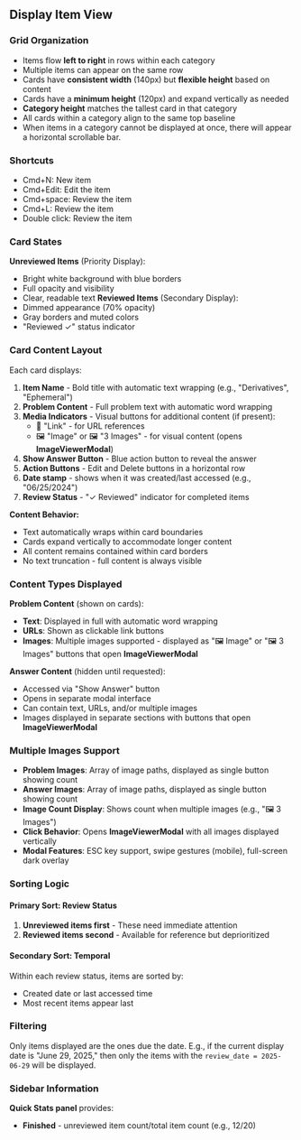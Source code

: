 ## Display Item View

### Grid Organization
- Items flow **left to right** in rows within each category
- Multiple items can appear on the same row
- Cards have **consistent width** (140px) but **flexible height** based on content
- Cards have a **minimum height** (120px) and expand vertically as needed
- **Category height** matches the tallest card in that category
- All cards within a category align to the same top baseline
- When items in a category cannot be displayed at once, there will appear a horizontal scrollable bar.

### Shortcuts
- Cmd+N: New item
- Cmd+Edit: Edit the item
- Cmd+space: Review the item
- Cmd+L: Review the item
- Double click: Review the item

### Card States
**Unreviewed Items** (Priority Display):
- Bright white background with blue borders
- Full opacity and visibility
- Clear, readable text
**Reviewed Items** (Secondary Display):
- Dimmed appearance (70% opacity)
- Gray borders and muted colors
- "Reviewed ✓" status indicator

### Card Content Layout
Each card displays:
1. **Item Name** - Bold title with automatic text wrapping (e.g., "Derivatives", "Ephemeral")
2. **Problem Content** - Full problem text with automatic word wrapping
3. **Media Indicators** - Visual buttons for additional content (if present):
    - 📎 "Link" - for URL references
    - 🖼️ "Image" or 🖼️ "3 Images" - for visual content (opens **ImageViewerModal**)
4. **Show Answer Button** - Blue action button to reveal the answer
5. **Action Buttons** - Edit and Delete buttons in a horizontal row
6. **Date stamp** - shows when it was created/last accessed (e.g., "06/25/2024")
7. **Review Status** - "✓ Reviewed" indicator for completed items

**Content Behavior:**
- Text automatically wraps within card boundaries
- Cards expand vertically to accommodate longer content
- All content remains contained within card borders
- No text truncation - full content is always visible

### Content Types Displayed

**Problem Content** (shown on cards):
- **Text**: Displayed in full with automatic word wrapping
- **URLs**: Shown as clickable link buttons
- **Images**: Multiple images supported - displayed as "🖼️ Image" or "🖼️ 3 Images" buttons that open **ImageViewerModal**

**Answer Content** (hidden until requested):
- Accessed via "Show Answer" button
- Opens in separate modal interface
- Can contain text, URLs, and/or multiple images
- Images displayed in separate sections with buttons that open **ImageViewerModal**

### Multiple Images Support
- **Problem Images**: Array of image paths, displayed as single button showing count
- **Answer Images**: Array of image paths, displayed as single button showing count
- **Image Count Display**: Shows count when multiple images (e.g., "🖼️ 3 Images")
- **Click Behavior**: Opens **ImageViewerModal** with all images displayed vertically
- **Modal Features**: ESC key support, swipe gestures (mobile), full-screen dark overlay

### Sorting Logic

#### Primary Sort: Review Status

1. **Unreviewed items first** - These need immediate attention
2. **Reviewed items second** - Available for reference but deprioritized

#### Secondary Sort: Temporal

Within each review status, items are sorted by:
- Created date or last accessed time
- Most recent items appear last

### Filtering

Only items displayed are the ones due the date. E.g., if the current display date is "June 29, 2025," then only the items with the `review_date = 2025-06-29` will be displayed.

### Sidebar Information

**Quick Stats panel** provides:
- **Finished** - unreviewed item count/total item count (e.g., 12/20)